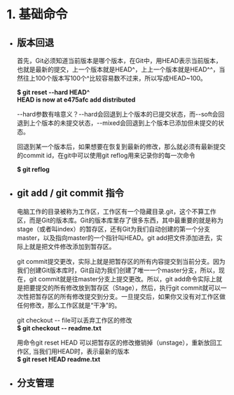 # 1. 基础命令  
- ## 版本回退
  首先，Git必须知道当前版本是哪个版本，在Git中，用HEAD表示当前版本，也就是最新的提交，上一个版本就是HEAD^，上上一个版本就是HEAD^^，当然往上100个版本写100个^比较容易数不过来，所以写成HEAD~100。
  
  **$ git reset --hard HEAD^**  
  **HEAD is now at e475afc add distributed**
  
  --hard参数有啥意义？--hard会回退到上个版本的已提交状态，而--soft会回退到上个版本的未提交状态，--mixed会回退到上个版本已添加但未提交的状态。

  回退到某一个版本后，如果想要在恢复到最新的修改，那么就必须有最新提交的commit id，在git中可以使用git reflog用来记录你的每一次命令  

  **$ git reflog**

- ## git add / git commit 指令
  电脑工作的目录被称为工作区，工作区有一个隐藏目录.git，这个不算工作区，而是Git的版本库。Git的版本库里存了很多东西，其中最重要的就是称为stage（或者叫index）的暂存区，还有Git为我们自动创建的第一个分支master，以及指向master的一个指针叫HEAD。git add把文件添加进去，实际上就是把文件修改添加到暂存区。
  
  git commit提交更改，实际上就是把暂存区的所有内容提交到当前分支。因为我们创建Git版本库时，Git自动为我们创建了唯一一个master分支，所以，现在，git commit就是往master分支上提交更改。所以，git add命令实际上就是把要提交的所有修改放到暂存区（Stage），然后，执行git commit就可以一次性把暂存区的所有修改提交到分支。一旦提交后，如果你又没有对工作区做任何修改，那么工作区就是“干净”的。

  git checkout -- file可以丢弃工作区的修改  
  **$ git checkout -- readme.txt**  

  用命令git reset HEAD <file>可以把暂存区的修改撤销掉（unstage），重新放回工作区, 当我们用HEAD时，表示最新的版本  
  **$ git reset HEAD readme.txt**

- ## 分支管理
  
